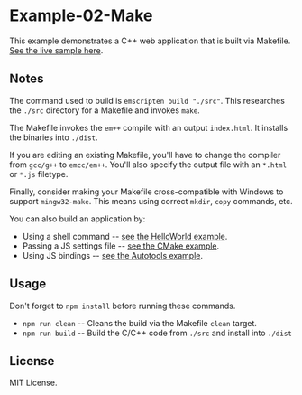 # Example-02-Make

This example demonstrates a C++ web application that is built via Makefile. [See the live sample here](https://devappd.github.io/emscripten-npm-examples/Example-02-Make/dist/index.html).

## Notes

The command used to build is `emscripten build "./src"`. This researches the `./src` directory
for a Makefile and invokes `make`. 

The Makefile invokes the `em++` compile with an output `index.html`. It installs the binaries into
`./dist`.

If you are editing an existing Makefile, you'll have to change the compiler from `gcc/g++` to `emcc/em++`.
You'll also specify the output file with an `*.html` or `*.js` filetype.

Finally, consider making your Makefile cross-compatible with Windows to support `mingw32-make`. This means
using correct `mkdir`, `copy` commands, etc.

You can also build an application by:

* Using a shell command -- [see the HelloWorld example](https://github.com/devappd/emscripten-npm-examples/tree/master/Example-01-HelloWorld).
* Passing a JS settings file -- [see the CMake example](https://github.com/devappd/emscripten-npm-examples/tree/master/Example-03-CMake).
* Using JS bindings -- [see the Autotools example](https://github.com/devappd/emscripten-npm-examples/tree/master/Example-04-Autotools).

## Usage

Don't forget to `npm install` before running these commands.

* `npm run clean` -- Cleans the build via the Makefile `clean` target.
* `npm run build` -- Build the C/C++ code from `./src` and install into `./dist`

## License

MIT License.
